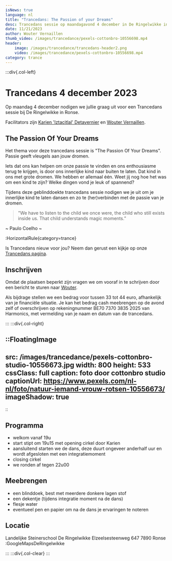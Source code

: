 ```yaml
---
isNews: true
language: nl
title: "Trancedans: The Passion of your Dreams"
desc: Trancedans sessie op maandagavond 4 december in De Ringelwikke in Ronse
date: 11/21/2023
author: Wouter Vernaillen
thumb_video: /images/trancedance/pexels-cottonbro-10556698.mp4
header:
    image: /images/trancedance/trancedans-header2.png
    video: /images/trancedance/pexels-cottonbro-10556698.mp4
category: trance
---
```


:::div{.col-left}

# Trancedans 4 december 2023

Op maandag 4 december nodigen we jullie graag uit voor een Trancedans sessie bij De Ringelwikke in Ronse.

Facilitators zijn [Karien 'Iztacitlal' Detavernier](https://www.shamanour.be/autobiografie) en [Wouter Vernaillen](/about).

## The Passion Of Your Dreams

Het thema voor deze trancedans sessie is "The Passion Of Your Dreams". Passie geeft vleugels aan jouw dromen.

Iets dat ons kan helpen om onze passie te vinden en ons enthousiasme terug te krijgen, is door ons innerlijke kind naar buiten te laten. Dat kind in ons met grote dromen.
We hebben er allemaal één. 
Weet jij nog hoe het was om een kind te zijn? Welke dingen vond je leuk of spannend? 

Tijdens deze geblinddoekte trancedans sessie nodigen we je uit om je innerlijke kind te laten dansen en zo te (her)verbinden met de passie van je dromen.

>"We have to listen to the child we once were, the child who still exists inside us. That child understands magic moments.”

~ Paulo Coelho ~

:HorizontalRule{category=trance}

Is Trancedans nieuw voor jou?  Neem dan gerust een kijkje op onze [Trancedans pagina](/trancedance).

## Inschrijven

Omdat de plaatsen beperkt zijn vragen we om vooraf in te schrijven door een bericht te sturen naar [Wouter](/contact).

Als bijdrage stellen we een bedrag voor tussen 33 tot 44 euro, afhankelijk van je  financiële situatie.
Je kan het bedrag cash meebrengen op de avond zelf of overschrijven op rekeningnummer BE70 7370 3835 2025 van Harmonics, met vermelding van je naam en datum van de trancedans.

:::
:::div{.col-right}

::FloatingImage
---
src: /images/trancedance/pexels-cottonbro-studio-10556673.jpg
width: 800
height: 533
cssClass: full
caption: foto door cottonbro studio
captionUrl: https://www.pexels.com/nl-nl/foto/natuur-iemand-vrouw-rotsen-10556673/
imageShadow: true
---
::

## Programma

* welkom vanaf 19u
* start stipt om 19u15 met opening cirkel door Karien
* aansluitend starten we de dans, deze duurt ongeveer anderhalf uur en wordt afgesloten met een integratiemoment
* closing cirkel
* we ronden af tegen 22u00

## Meebrengen
* een blinddoek, best met meerdere donkere lagen stof
* een dekentje (tijdens integratie moment na de dans)
* flesje water
* eventueel pen en papier om na de dans je ervaringen te noteren

## Locatie

Landelijke Steinerschool 
De Ringelwikke
Elzeelsesteenweg 647
7890 Ronse
:GoogleMapsDeRingelwikke

:::
:::div{.col-clear}
:::